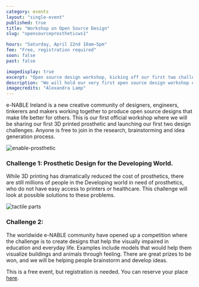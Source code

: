 ```yaml
---
category: events
layout: "single-event"
published: true
title: "Workshop on Open Source Design"
slug: "opensourceprostheticws1"

hours: "Saturday, April 22nd 10am–5pm"
fee: "Free, registration required"
soon: false
past: false

imagedisplay: true
excerpt: "Open source design workshop, kicking off our first two challenges: Prosthetic Design for the Developing World, and Design for the Visually Impaired. All welcome!"
description: "We will hold our very first open source design workshop on April 22nd! We will be introducing people to the community and kicking off our first two challenges: Prosthetic Design for the Developing World, and Design for the Visually Impaired. All skills and backgrounds welcome."
imagecredits: "Alexandra Lamp"
---
```


e-NABLE Ireland is a new creative community of designers, engineers, tinkerers and makers working together to produce open source designs that make life better for others. This is our first official workshop where we will be sharing our first 3D printed prosthetic and launching our first two design challenges. Anyone is free to join in the research, brainstorming and idea generation process.

![enable-prosthetic]({{site.url}}/collection_events/2017-04-22-EVENT-opensourceprostheticws1b.jpg)

### Challenge 1: Prosthetic Design for the Developing World.
While 3D printing has dramatically reduced the cost of prosthetics, there are still millions of people in the Developing world in need of prosthetics, who do not have easy access to printers or healthcare. This challenge will look at possible solutions to these problems.

![tactile parts]({{site.url}}/collection_events/2017-04-22-EVENT-opensourceprostheticws1c.png)

### Challenge 2:
The worldwide e-NABLE community have opened up a competition where the challenge is to create designs that help the visually impaired in education and everyday life. Examples include models that would help them visualize buildings and animals through feeling. There are great prizes to be won, and we will be helping people brainstorm and develop ideas.

This is a free event, but registration is needed. You can reserve your place [here](http://fablablimerick.ticketleap.com/open-source-prosthetic-workshop/
).

